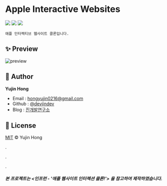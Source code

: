# Apple Interactive Websites
![](https://img.shields.io/badge/-HTML5-F1662B)
![](https://img.shields.io/badge/-CSS3-2FA9DC)
![](https://img.shields.io/badge/-JavaScript-E3A127)  

`애플 인터렉티브 웹사이트 클론입니다.`  

## ✨ Preview
![preview](https://user-images.githubusercontent.com/74370531/109702308-65bcf700-7bd7-11eb-812b-bdd949b3e52f.gif)  

## 👤 Author
**Yujin Hong**
* Email : hongyujin0216@gmail.com
* Github : [@devjindev](https://github.com/devjindev)
* Blog : [진개발연구소](https://devjindev.tistory.com/)  

## 📝 License
[MIT](https://github.com/devjindev/apple-interactive-site/blob/master/License) © Yujin Hong  

.  

.  

.  

##### 본 프로젝트는 <인프런 - '애플 웹사이트 인터렉션 클론!'> 을 참고하여 제작하였습니다.
